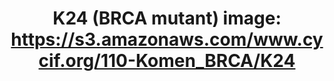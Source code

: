 ---
title: "K24 (BRCA mutant)
image: https://s3.amazonaws.com/www.cycif.org/110-Komen_BRCA/K24"
layout: minerva-1-5 
exhibit: config-110-Komen_BRCA/K24
---